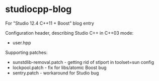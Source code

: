 # studiocpp-blog
For "Studio 12.4 C++11 + Boost" blog entry

Configuration header, describing Studio C++ in C++03 mode:
  * user.hpp

Supporting patches:
  * sunstdlib-removal.patch - getting rid of stlport in toolset=sun config
  * lockpool.patch - fix for libs/atomic Boost bug
  * sentry.patch - workaround for Studio bug
